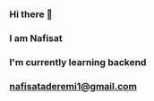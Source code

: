### Hi there 👋
### I am Nafisat
### I'm currently learning backend
### nafisataderemi1@gmail.com
<!--
**nafisah25/nafisah25** is a ✨ _special_ ✨ repository because its `README.md` (this file) appears on your GitHub profile.

Here are some ideas to get you started:

- 🔭 My name is Nafisah
- 🌱 I’m currently learning backend
- 📫 How to reach me: nafisataderemi1@gmail.com
- 😄 Pronouns: miss

-->

